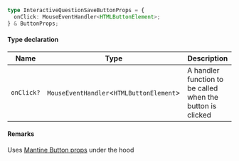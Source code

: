 ```ts
type InteractiveQuestionSaveButtonProps = {
  onClick: MouseEventHandler<HTMLButtonElement>;
} & ButtonProps;
```

#### Type declaration

| Name       | Type                                     | Description                                                |
| ---------- | ---------------------------------------- | ---------------------------------------------------------- |
| `onClick?` | `MouseEventHandler`<`HTMLButtonElement`> | A handler function to be called when the button is clicked |

#### Remarks

Uses [Mantine Button props](https://v7.mantine.dev/core/button/?t=props) under the hood

